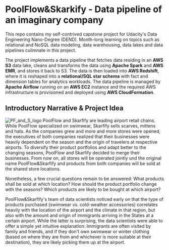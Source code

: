 # PoolFlow&Skarkify - Data pipeline of an imaginary company
This repo contains my self-contrived capstone project for Udacity's Data Engineering Nano-Degree (DEND). Month-long learning on topics such as relational and NoSQL data modeling, data warehousing, data lakes and data pipelines culimnate in this project.

The project implements a data pipeline that fetches data residing in an **AWS S3** data lake, cleans and transforms the data using **Apache Spark** and **AWS EMR**, and stores it back to S3. The data is then loaded into **AWS Redshift**, where it is reshaped into a **relational/SQL star schema** with fact and dimension tables for analytics workloads. The data pipeline is managed by **Apache Airflow** running on an **AWS EC2** instance and the required AWS infrastructure is provisioned and deployed using **AWS CloudFormation**.

## Introductory Narrative & Project Idea
![PF_and_S_logo](https://user-images.githubusercontent.com/54779918/117148216-506e6f80-adb6-11eb-9d19-88fe9b736387.png)
PoolFlow and Skarfify are leading airport retail chains. While PoolFlow specialized on swimwear, Skarfify sells scarves, mittens and hats. As the companies grew and more and more stores were opened, the executives of both companies realized that their businesses were heavily dependent on the season and the origin of travelers at respective airports. To diversify their product portfolios and adapt better to the changing seasons, PoolFlow and Skarfify decided to merge their businesses. From now on, all stores will be operated jointly und the original name PoolFlow&Skarfify and products from both companies will be sold at the shared store locations.

Nonetheless, a few crucial questions remain to be answered: What products shall be sold at which location? How should the product portfolio change with the seasons? Which products are likely to be bought at which airport?

PoolFlow&Skarfify's team of data scientists noticed early on that the type of products purchased (swimwear vs. cold-weather accessories) correlates heavily with the location of the airport and the climate in that region, but also with the amount and origin of immigrants arriving in the States at a certain airport. While the latter is surprising, the data scientists were able to offer a simple yet intuitive explanation: Immigrants are often visited by family and friends, and if they don't own swimwear or winter clothing (based on where they are from and whichever is more suitable at their destination), they are likely picking them up at the airport.
